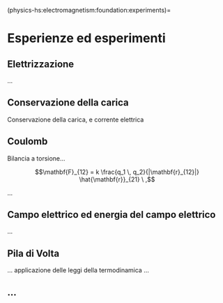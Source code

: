 (physics-hs:electromagnetism:foundation:experiments)=
# Esperienze ed esperimenti

## Elettrizzazione

...

## Conservazione della carica
Conservazione della carica, e corrente elettrica


## Coulomb

Bilancia a torsione...

$$\mathbf{F}_{12} = k \frac{q_1 \, q_2}{|\mathbf{r}_{12}|} \hat{\mathbf{r}}_{21} \ ,$$

...

## Campo elettrico ed energia del campo elettrico

...

## Pila di Volta

... applicazione delle leggi della termodinamica ...

## ...
